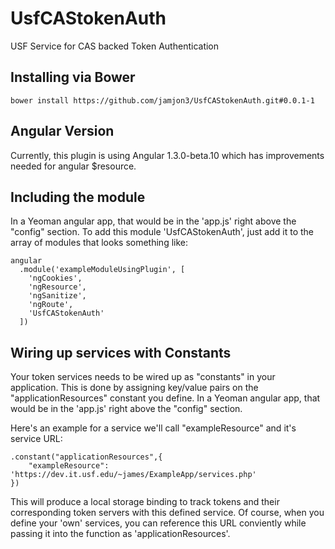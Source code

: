 UsfCAStokenAuth
===============

USF Service for CAS backed Token Authentication

## Installing via Bower
```
bower install https://github.com/jamjon3/UsfCAStokenAuth.git#0.0.1-1
```

## Angular Version
Currently, this plugin is using Angular 1.3.0-beta.10 which has improvements
needed for angular $resource.

## Including the module

In a Yeoman angular app, that would be in the 'app.js' right above the "config" section.
To add this module 'UsfCAStokenAuth', just add it to the array of modules that looks something like:

```
angular
  .module('exampleModuleUsingPlugin', [
    'ngCookies',
    'ngResource',
    'ngSanitize',
    'ngRoute',
    'UsfCAStokenAuth'
  ])
```
## Wiring up services with Constants

Your token services needs to be wired up as "constants" in your application. This
is done by assigning key/value pairs on the "applicationResources" constant you define.
In a Yeoman angular app, that would be in the 'app.js' right above the "config" section.

Here's an example for a service we'll call "exampleResource" and it's service URL:

```
.constant("applicationResources",{
    "exampleResource": 'https://dev.it.usf.edu/~james/ExampleApp/services.php'
})
```

This will produce a local storage binding to track tokens and their corresponding token servers with
this defined service. Of course, when you define your 'own' services, you can reference this URL conviently
while passing it into the function as 'applicationResources'.
